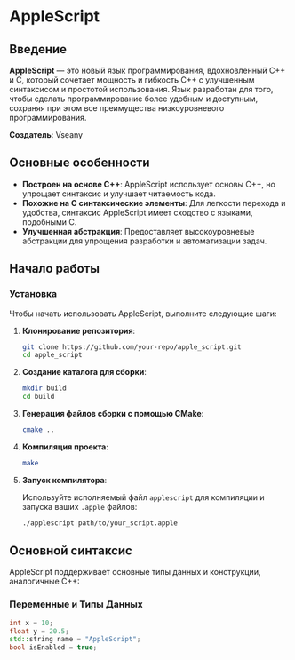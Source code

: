 # AppleScript

## Введение

**AppleScript** — это новый язык программирования, вдохновленный C++ и C, который сочетает мощность и гибкость C++ с улучшенным синтаксисом и простотой использования. Язык разработан для того, чтобы сделать программирование более удобным и доступным, сохраняя при этом все преимущества низкоуровневого программирования.

**Создатель**: Vseany

## Основные особенности

- **Построен на основе C++**: AppleScript использует основы C++, но упрощает синтаксис и улучшает читаемость кода.
- **Похожие на C синтаксические элементы**: Для легкости перехода и удобства, синтаксис AppleScript имеет сходство с языками, подобными C.
- **Улучшенная абстракция**: Предоставляет высокоуровневые абстракции для упрощения разработки и автоматизации задач.

## Начало работы

### Установка

Чтобы начать использовать AppleScript, выполните следующие шаги:

1. **Клонирование репозитория**:

    ```bash
    git clone https://github.com/your-repo/apple_script.git
    cd apple_script
    ```

2. **Создание каталога для сборки**:

    ```bash
    mkdir build
    cd build
    ```

3. **Генерация файлов сборки с помощью CMake**:

    ```bash
    cmake ..
    ```

4. **Компиляция проекта**:

    ```bash
    make
    ```

5. **Запуск компилятора**:

    Используйте исполняемый файл `applescript` для компиляции и запуска ваших `.apple` файлов:

    ```bash
    ./applescript path/to/your_script.apple
    ```

## Основной синтаксис

AppleScript поддерживает основные типы данных и конструкции, аналогичные C++:

### Переменные и Типы Данных

```cpp
int x = 10;
float y = 20.5;
std::string name = "AppleScript";
bool isEnabled = true;
